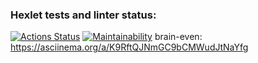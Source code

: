 ### Hexlet tests and linter status:
[![Actions Status](https://github.com/Costard86/python-project-49/workflows/hexlet-check/badge.svg)](https://github.com/Costard86/python-project-49/actions)
[![Maintainability](https://api.codeclimate.com/v1/badges/275604e9d5fd7143aec5/maintainability)](https://codeclimate.com/github/Costard86/python-project-49/maintainability)
brain-even:  https://asciinema.org/a/K9RftQJNmGC9bCMWudJtNaYfg

